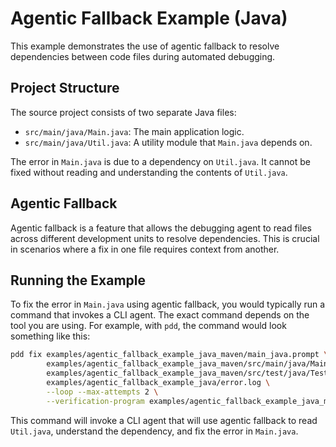 # Agentic Fallback Example (Java)

This example demonstrates the use of agentic fallback to resolve dependencies between code files during automated debugging.

## Project Structure

The source project consists of two separate Java files:

- `src/main/java/Main.java`: The main application logic.
- `src/main/java/Util.java`: A utility module that `Main.java` depends on.

The error in `Main.java` is due to a dependency on `Util.java`. It cannot be fixed without reading and understanding the contents of `Util.java`.

## Agentic Fallback

Agentic fallback is a feature that allows the debugging agent to read files across different development units to resolve dependencies. This is crucial in scenarios where a fix in one file requires context from another.

## Running the Example

To fix the error in `Main.java` using agentic fallback, you would typically run a command that invokes a CLI agent. The exact command depends on the tool you are using. For example, with `pdd`, the command would look something like this:

```bash
pdd fix examples/agentic_fallback_example_java_maven/main_java.prompt \
        examples/agentic_fallback_example_java_maven/src/main/java/Main.java \
        examples/agentic_fallback_example_java_maven/src/test/java/TestMain.java \
        examples/agentic_fallback_example_java/error.log \
        --loop --max-attempts 2 \
        --verification-program examples/agentic_fallback_example_java_maven/src/test/java/TestMain.java
```

This command will invoke a CLI agent that will use agentic fallback to read `Util.java`, understand the dependency, and fix the error in `Main.java`.
